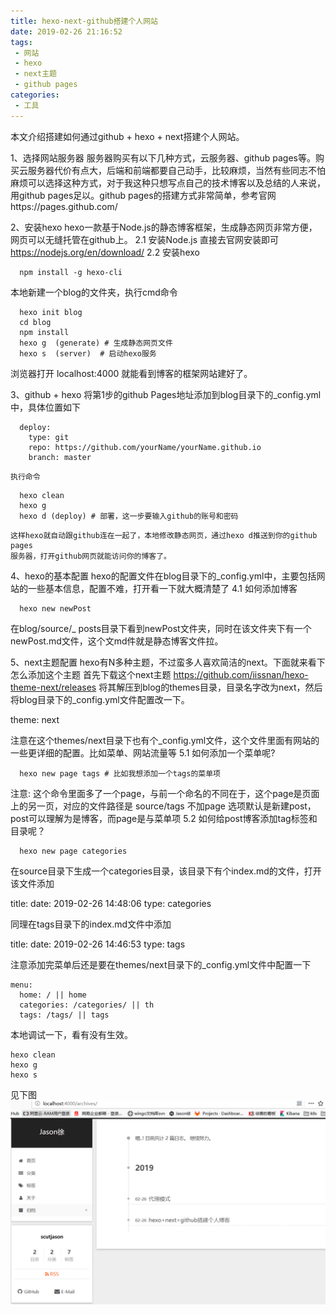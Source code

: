 ```yaml
---
title: hexo-next-github搭建个人网站
date: 2019-02-26 21:16:52
tags:
 - 网站
 - hexo
 - next主题
 - github pages
categories:
 - 工具
---
```

本文介绍搭建如何通过github + hexo + next搭建个人网站。

1、选择网站服务器
  服务器购买有以下几种方式，云服务器、github pages等。购买云服务器代价有点大，后端和前端都要自己动手，比较麻烦，当然有些同志不怕麻烦可以选择这种方式，对于我这种只想写点自己的技术博客以及总结的人来说，用github pages足以。github pages的搭建方式非常简单，参考官网https://pages.github.com/
<!--more-->
2、安装hexo
  hexo一款基于Node.js的静态博客框架，生成静态网页非常方便，网页可以无缝托管在github上。
  2.1 安装Node.js
    直接去官网安装即可 https://nodejs.org/en/download/
  2.2 安装hexo
  ```
    npm install -g hexo-cli
  ```
  本地新建一个blog的文件夹，执行cmd命令
  ```
    hexo init blog
    cd blog
    npm install
    hexo g  (generate) # 生成静态网页文件
    hexo s  (server)  # 启动hexo服务
  ```
  浏览器打开 localhost:4000 就能看到博客的框架网站建好了。

3、github + hexo
  将第1步的github Pages地址添加到blog目录下的_config.yml中，具体位置如下
  ```
    deploy:
      type: git
      repo: https://github.com/yourName/yourName.github.io
      branch: master
  ```
    执行命令
  ```
    hexo clean
    hexo g
    hexo d (deploy) # 部署，这一步要输入github的账号和密码
  ```
    这样hexo就自动跟github连在一起了，本地修改静态网页，通过hexo d推送到你的github pages
    服务器，打开github网页就能访问你的博客了。
4、hexo的基本配置
  hexo的配置文件在blog目录下的_config.yml中，主要包括网站的一些基本信息，配置不难，打开看一下就大概清楚了
  4.1 如何添加博客
  ```
    hexo new newPost
  ```
   在blog/source/_ posts目录下看到newPost文件夹，同时在该文件夹下有一个newPost.md文件，这个文md件就是静态博客文件拉。

5、next主题配置
  hexo有N多种主题，不过蛮多人喜欢简洁的next。下面就来看下怎么添加这个主题
  首先下载这个next主题 https://github.com/iissnan/hexo-theme-next/releases
  将其解压到blog的themes目录，目录名字改为next，然后将blog目录下的_config.yml文件配置改一下。

  theme: next

  注意在这个themes/next目录下也有个_config.yml文件，这个文件里面有网站的一些更详细的配置。比如菜单、网站流量等
  5.1 如何添加一个菜单呢?
  ```
    hexo new page tags # 比如我想添加一个tags的菜单项
  ```
  注意: 这个命令里面多了一个page，与前一个命名的不同在于，这个page是页面上的另一页，对应的文件路径是 source/tags
  不加page 选项默认是新建post，post可以理解为是博客，而page是与菜单项
  5.2 如何给post博客添加tag标签和目录呢？
  ```
    hexo new page categories
  ```
  在source目录下生成一个categories目录，该目录下有个index.md的文件，打开该文件添加

  title:
  date: 2019-02-26 14:48:06
  type: categories

  同理在tags目录下的index.md文件中添加

  title:
  date: 2019-02-26 14:46:53
  type: tags

  注意添加完菜单后还是要在themes/next目录下的_config.yml文件中配置一下
  ```
  menu:
    home: / || home
    categories: /categories/ || th
    tags: /tags/ || tags
  ```
  本地调试一下，看有没有生效。
  ```
  hexo clean
  hexo g
  hexo s
  ```
  见下图
  ![你想输入的替代文字](hexo-next-github搭建个人网站/main_page.jpg)
